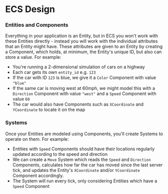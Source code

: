 # ECS Design

### Entities and Components

Everything in your application is an Entity, but in ECS you won't work with these
Entities directly - instead you will work with the individual attributes that an Entity
might have.  These attributes are given to an Entity by creating a Component, which holds,
at minimum, the Entity's unique ID, but also can store a value.  For example:

* You're running a 2-dimensional simulation of cars on a highway
* Each car gets its own `entity_id` e.g. `123`
* If the car with ID `123` is blue, we give it a `Color` Component with value `"blue"`
* If the same car is moving west at 60mph, we might model this with a `Direction` Component with value `"west"` and a `Speed` Component with value `60`
* The car would also have Components such as `XCoordinate` and `YCoordinate` to locate it
  on the map

### Systems

Once your Entities are modeled using Components, you'll create Systems to operate on them.
For example:

* Entities with `Speed` Components should have their locations regularly updated according to the speed and direction
* We can create a `Move` System which reads the `Speed` and `Direction` Components, calculates how far the car has moved since the last server tick, and updates the Entity's `XCoordinate` and/or `YCoordinate` Component accordingly.
* The System will run every tick, only considering Entities which have a `Speed` Component

